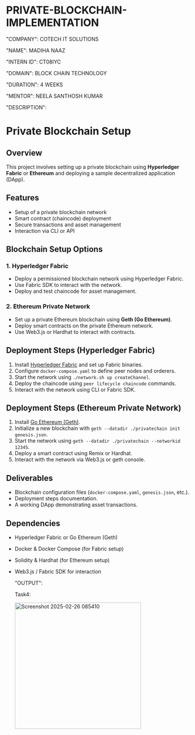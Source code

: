 # PRIVATE-BLOCKCHAIN-IMPLEMENTATION

"COMPANY": COTECH IT SOLUTIONS

"NAME": MADIHA NAAZ

"INTERN ID": CT08IYC

"DOMAIN": BLOCK CHAIN TECHNOLOGY

"DURATION": 4 WEEKS

"MENTOR": NEELA SANTHOSH KUMAR


"DESCRIPTION":


# Private Blockchain Setup

## Overview
This project involves setting up a private blockchain using **Hyperledger Fabric** or **Ethereum** and deploying a sample decentralized application (DApp).

## Features
- Setup of a private blockchain network
- Smart contract (chaincode) deployment
- Secure transactions and asset management
- Interaction via CLI or API

## Blockchain Setup Options
### 1. Hyperledger Fabric
- Deploy a permissioned blockchain network using Hyperledger Fabric.
- Use Fabric SDK to interact with the network.
- Deploy and test chaincode for asset management.

### 2. Ethereum Private Network
- Set up a private Ethereum blockchain using **Geth (Go Ethereum)**.
- Deploy smart contracts on the private Ethereum network.
- Use Web3.js or Hardhat to interact with contracts.

## Deployment Steps (Hyperledger Fabric)
1. Install [Hyperledger Fabric](https://www.hyperledger.org/use/fabric) and set up Fabric binaries.
2. Configure `docker-compose.yaml` to define peer nodes and orderers.
3. Start the network using `./network.sh up createChannel`.
4. Deploy the chaincode using `peer lifecycle chaincode` commands.
5. Interact with the network using CLI or Fabric SDK.

## Deployment Steps (Ethereum Private Network)
1. Install [Go Ethereum (Geth)](https://geth.ethereum.org/downloads).
2. Initialize a new blockchain with `geth --datadir ./privatechain init genesis.json`.
3. Start the network using `geth --datadir ./privatechain --networkid 12345`.
4. Deploy a smart contract using Remix or Hardhat.
5. Interact with the network via Web3.js or geth console.

## Deliverables
- Blockchain configuration files (`docker-compose.yaml`, `genesis.json`, etc.).
- Deployment steps documentation.
- A working DApp demonstrating asset transactions.

## Dependencies
- Hyperledger Fabric or Go Ethereum (Geth)
- Docker & Docker Compose (for Fabric setup)
- Solidity & Hardhat (for Ethereum setup)
- Web3.js / Fabric SDK for interaction




  "OUTPUT":

  
  Task4:

  <img width="344" alt="Screenshot 2025-02-26 085410" src="https://github.com/user-attachments/assets/47e4f9af-0f82-4dc3-accc-e9f8939938ec" />


 

